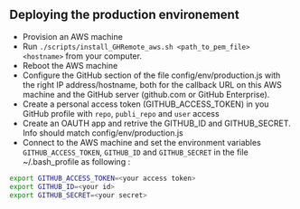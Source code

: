 ## Deploying the production environement 

- Provision an AWS machine 
- Run ```./scripts/install_GHRemote_aws.sh <path_to_pem_file> <hostname>``` from your computer.
- Reboot the AWS machine 
- Configure the GitHub section of the file config/env/production.js with the right IP address/hostname, both for the callback URL on this AWS machine and the GitHub server (github.com or GitHub Enterprise). 
- Create a personal access token (GITHUB_ACCESS_TOKEN) in you GitHub profile with ```repo```, ```publi_repo``` and ```user``` access
- Create an OAUTH app and retrive the GITHUB_ID and GITHUB_SECRET. Info should match config/env/production.js 
- Connect to the AWS machine and set the environment variables ```GITHUB_ACCESS_TOKEN```,  ```GITHUB_ID``` and  ```GITHUB_SECRET```  in the file ~/.bash_profile as following :
```bash
export GITHUB_ACCESS_TOKEN=<your access token>
export GITHUB_ID=<your id>
export GITHUB_SECRET=<your secret>
```

